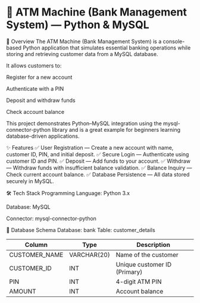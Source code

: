 # 🏦 ATM Machine (Bank Management System) — Python & MySQL
📌 Overview
The ATM Machine (Bank Management System) is a console-based Python application that simulates essential banking operations while storing and retrieving customer data from a MySQL database.

It allows customers to:

Register for a new account

Authenticate with a PIN

Deposit and withdraw funds

Check account balance

This project demonstrates Python–MySQL integration using the mysql-connector-python library and is a great example for beginners learning database-driven applications.

✨ Features
✅ User Registration — Create a new account with name, customer ID, PIN, and initial deposit.
✅ Secure Login — Authenticate using customer ID and PIN.
✅ Deposit — Add funds to your account.
✅ Withdraw — Withdraw funds with insufficient balance validation.
✅ Balance Inquiry — Check current account balance.
✅ Database Persistence — All data stored securely in MySQL.

🛠️ Tech Stack
Programming Language: Python 3.x

Database: MySQL

Connector: mysql-connector-python

📂 Database Schema
Database: bank
Table: customer_details

| Column         | Type         | Description                  |
| -------------- | ------------ | ---------------------------- |
| CUSTOMER\_NAME | VARCHAR(20) | Name of the customer         |
| CUSTOMER\_ID   | INT          | Unique customer ID (Primary) |
| PIN            | INT          | 4-digit ATM PIN              |
| AMOUNT         | INT          | Account balance              |


